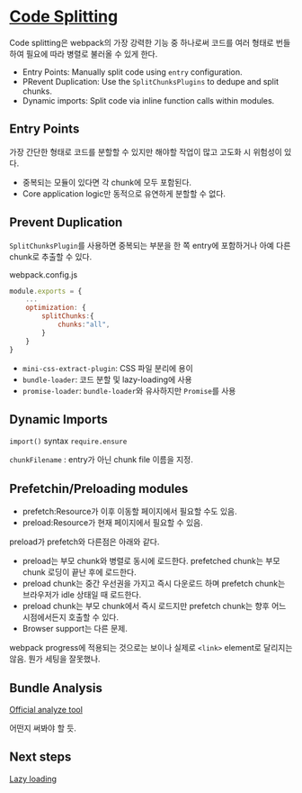 # [Code Splitting](https://webpack.js.org/guides/code-splitting/)

Code splitting은 webpack의 가장 강력한 기능 중 하나로써 코드를 여러 형태로 번들하여 필요에 따라 병렬로 불러올 수 있게 한다.

- Entry Points: Manually split code using `entry` configuration.
- PRevent Duplication: Use the `SplitChunksPlugins` to dedupe and split chunks.
- Dynamic imports: Split code via inline function calls within modules.

## Entry Points
가장 간단한 형태로 코드를 분할할 수 있지만 해야할 작업이 많고 고도화 시 위험성이 있다.

- 중복되는 모듈이 있다면 각 chunk에 모두 포함된다.
- Core application logic만 동적으로 유연하게 분할할 수 없다.

## Prevent Duplication
`SplitChunksPlugin`를 사용하면 중복되는 부분을 한 쪽 entry에 포함하거나 아예 다른 chunk로 추출할 수 있다.

webpack.config.js
```js
module.exports = {
    ...
    optimization: {
        splitChunks:{
            chunks:"all",
        }
    }
}
```

- `mini-css-extract-plugin`: CSS 파일 분리에 용이
- `bundle-loader`: 코드 분할 및 lazy-loading에 사용
- `promise-loader`: `bundle-loader`와 유사하지만 `Promise`를 사용

## Dynamic Imports
`import()` syntax
`require.ensure`

`chunkFilename` : entry가 아닌 chunk file 이름을 지정.

## Prefetchin/Preloading modules
- prefetch:Resource가 이후 이동할 페이지에서 필요할 수도 있음.
- preload:Resource가 현재 페이지에서 필요할 수 있음.

preload가 prefetch와 다른점은 아래와 같다.

- preload는 부모 chunk와 병렬로 동시에 로드한다. prefetched chunk는 부모 chunk 로딩이 끝난 후에 로드한다.
- preload chunk는 중간 우선권을 가지고 즉시 다운로드 하며 prefetch chunk는 브라우저가 idle 상태일 때 로드한다.
- preload chunk는 부모 chunk에서 즉시 로드지만 prefetch chunk는 향후 어느시점에서든지 호출할 수 있다.
- Browser support는 다른 문제.

webpack progress에 적용되는 것으로는 보이나 실제로 `<link>` element로 달리지는 않음. 뭔가 세팅을 잘못했나.

## Bundle Analysis
[Official analyze tool](https://github.com/webpack/analyse)

어떤지 써봐야 할 듯.

## Next steps
[Lazy loading](https://webpack.js.org/guides/lazy-loading/)